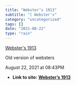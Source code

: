 ```yaml
---
title: "Webster’s 1913"
subtitle: "[ Webster's"
category: "uncategorized"
tags: []
date: "2021-08-22"
type: "rain"
---
```

[ Webster's
1913](<https://www.websters1913.com/?utm_campaign=Recomendo&utm_medium=email&utm_source=Revue%20newsletter>)

Old version of websters

August 22, 2021 at 08:43PM


* **Link to site:** **[Webster’s 1913](None)**